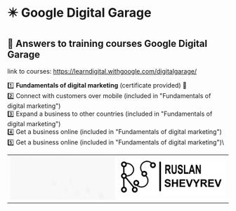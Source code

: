 # :eight_pointed_black_star: Google Digital Garage

## :star2: Answers to training courses Google Digital Garage

link to courses:
https://learndigital.withgoogle.com/digitalgarage/

:one: **Fundamentals of digital marketing** (certificate provided) :scroll:\
:two: Connect with customers over mobile (included in "Fundamentals of digital marketing")\
:three: Expand a business to other countries (included in "Fundamentals of digital marketing")\
:four: Get a business online (included in "Fundamentals of digital marketing")\
:five: Get a business online (included in "Fundamentals of digital marketing")\

<table>
  <tr>
    <td valign="center" width="49%"><img src="https://github.com/Ruslan-Shevyrev/Ruslan-Shevyrev/blob/main/logoRS/logo_mini.gif" title="logo"></td>
    <td valign="center" width="49%"><img src="https://github.com/Ruslan-Shevyrev/Ruslan-Shevyrev/blob/main/logoRS/logoRS_FULL.png" title="RuslanShevyrev"></td>
  </tr>
</table>